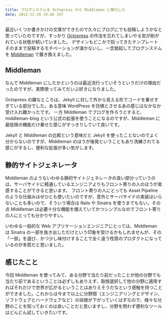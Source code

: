 ```yaml
---
title: ブログシステムを Octopress から Middleman に移行した
date: 2013-12-29 19:45 JST
---
```


最近いくつか書きかけの文章ができたので久々にブログにでも投稿しようかなと思っていたのですが、すっかり [Octopress](http://octopress.org/) の作法を忘れてしまいやる気が削がれている状態が続いていました。
デザインもどこかで拾ってきたテンプレートそのままで投稿するモチベーションが湧かないし、一念発起してブログシステムを [Middleman](http://middlemanapp.com/) で置き換えました。

## Middleman
なんで Middleman にしたかというのは最近流行っていそうというだけの理由だったのですが、実際使ってみてだいぶ好きになりました。

Octopress の嫌なところは、Jekyll に対して外から見える形でコードを乗せすぎている部分でした。ある意味 WordPress を彷彿とさせるあの感じはなかなか受け入れ難かったです。
一方 Middleman でブログを作ろうとすると、middleman-blog という公式の拡張を使うことになるのですが、Middleman に最低限の機能だけ乗せた感じがすっきりしていて良いです。

Jekyll と Middleman の比較という意味だと Jekyll を使ったことないのでよく分からないのですが、Middleman のほうが後発ということもあり洗練されてる感じがするし、便利な拡張が多い気がします。

## 静的サイトジェネレータ
Middleman のようないわゆる静的サイトジェネレータの良い部分っていうのは、サーバサイドに精通しているエンジニアよりもフロント寄りの人のほうが実感することができると思います。
フロント寄りの人にとっても Asset Pipeline のような仕組みはぜひとも使いたいのですが、意外とサーバサイドの実装はいらないことも多いので、そういう場合は Rails や Sinatra を使うまでもない。その点 Middleman は必要十分な機能を備えていてかつシンプルなのでフロント寄りの人にとっても分かりやすい。

いわゆる一般的な Web アプリケーションエンジニアにとっては、Middleman は Sinatra の一部を抜き出しただけという印象を受けるかもしれませんが、その「一部」を選び、かつ少し味付けすることで全く違う性質のプロダクトになっているのが本質だと思いました。

## 感じたこと
今回 Middleman を使ってみて、ある分野で当たり前だったことが他の分野でも当たり前であるということは必ずしもありえず、取捨選択して他の分野に適用すればそれだけで世界が広がるということはありえそうだなという感触を持つことができました。これからは今まで以上に分野間（エンジニアリングとデザイン、ソフトウェアとハードウェアなど）の垣根が下がっていくはずなので、様々な分野のことを知っておくのは良いことだと思いますし、分野を問わず便利なツールはどんどん試していきたいです。
